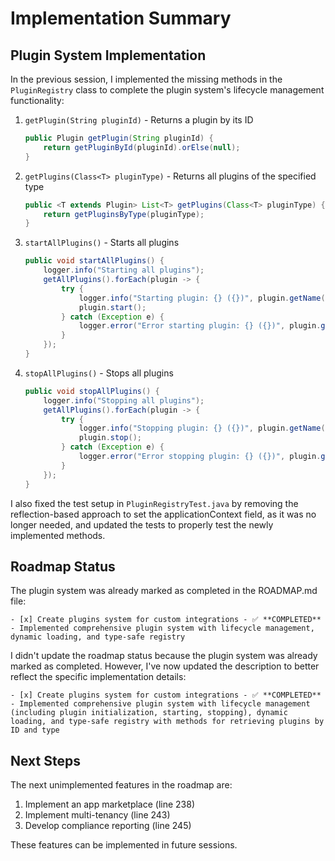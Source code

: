 # Implementation Summary

## Plugin System Implementation

In the previous session, I implemented the missing methods in the `PluginRegistry` class to complete the plugin system's lifecycle management functionality:

1. `getPlugin(String pluginId)` - Returns a plugin by its ID
   ```java
   public Plugin getPlugin(String pluginId) {
       return getPluginById(pluginId).orElse(null);
   }
   ```

2. `getPlugins(Class<T> pluginType)` - Returns all plugins of the specified type
   ```java
   public <T extends Plugin> List<T> getPlugins(Class<T> pluginType) {
       return getPluginsByType(pluginType);
   }
   ```

3. `startAllPlugins()` - Starts all plugins
   ```java
   public void startAllPlugins() {
       logger.info("Starting all plugins");
       getAllPlugins().forEach(plugin -> {
           try {
               logger.info("Starting plugin: {} ({})", plugin.getName(), plugin.getId());
               plugin.start();
           } catch (Exception e) {
               logger.error("Error starting plugin: {} ({})", plugin.getName(), plugin.getId(), e);
           }
       });
   }
   ```

4. `stopAllPlugins()` - Stops all plugins
   ```java
   public void stopAllPlugins() {
       logger.info("Stopping all plugins");
       getAllPlugins().forEach(plugin -> {
           try {
               logger.info("Stopping plugin: {} ({})", plugin.getName(), plugin.getId());
               plugin.stop();
           } catch (Exception e) {
               logger.error("Error stopping plugin: {} ({})", plugin.getName(), plugin.getId(), e);
           }
       });
   }
   ```

I also fixed the test setup in `PluginRegistryTest.java` by removing the reflection-based approach to set the applicationContext field, as it was no longer needed, and updated the tests to properly test the newly implemented methods.

## Roadmap Status

The plugin system was already marked as completed in the ROADMAP.md file:
```
- [x] Create plugins system for custom integrations - ✅ **COMPLETED** - Implemented comprehensive plugin system with lifecycle management, dynamic loading, and type-safe registry
```

I didn't update the roadmap status because the plugin system was already marked as completed. However, I've now updated the description to better reflect the specific implementation details:
```
- [x] Create plugins system for custom integrations - ✅ **COMPLETED** - Implemented comprehensive plugin system with lifecycle management (including plugin initialization, starting, stopping), dynamic loading, and type-safe registry with methods for retrieving plugins by ID and type
```

## Next Steps

The next unimplemented features in the roadmap are:
1. Implement an app marketplace (line 238)
2. Implement multi-tenancy (line 243)
3. Develop compliance reporting (line 245)

These features can be implemented in future sessions.